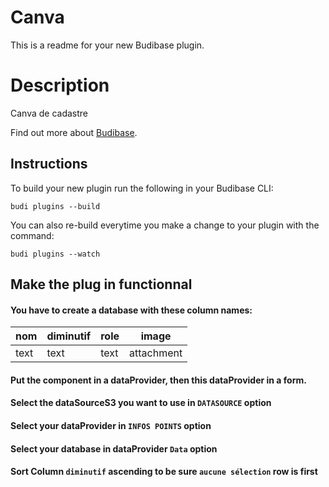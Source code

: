 # Canva
This is a readme for your new Budibase plugin.

# Description
Canva de cadastre

Find out more about [Budibase](https://github.com/Budibase/budibase).

## Instructions

To build your new  plugin run the following in your Budibase CLI:
```
budi plugins --build
```

You can also re-build everytime you make a change to your plugin with the command:
```
budi plugins --watch
```

## Make the plug in functionnal
#### You have to create a database with these column names:

| nom  | diminutif | role | image      |
|------|-----------|------|------------|
| text | text      | text | attachment |

#### Put the component in a dataProvider, then this dataProvider in a form.
#### Select the dataSourceS3 you want to use in ``DATASOURCE`` option
#### Select your dataProvider in ``INFOS POINTS`` option
#### Select your database in dataProvider ``Data`` option
#### Sort Column ``diminutif`` ascending to be sure ``aucune sélection`` row is first
